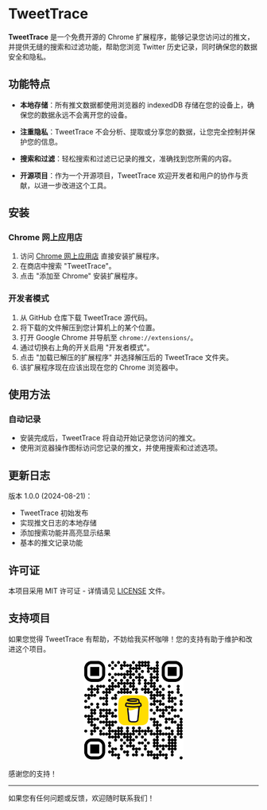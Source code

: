 # TweetTrace  

**TweetTrace** 是一个免费开源的 Chrome 扩展程序，能够记录您访问过的推文，并提供无缝的搜索和过滤功能，帮助您浏览 Twitter 历史记录，同时确保您的数据安全和隐私。  

## 功能特点  

- **本地存储**：所有推文数据都使用浏览器的 indexedDB 存储在您的设备上，确保您的数据永远不会离开您的设备。  

- **注重隐私**：TweetTrace 不会分析、提取或分享您的数据，让您完全控制并保护您的信息。  

- **搜索和过滤**：轻松搜索和过滤已记录的推文，准确找到您所需的内容。  

- **开源项目**：作为一个开源项目，TweetTrace 欢迎开发者和用户的协作与贡献，以进一步改进这个工具。  

## 安装  

### Chrome 网上应用店 

1. 访问 [Chrome 网上应用店](https://chrome.google.com/webstore) 直接安装扩展程序。  
2. 在商店中搜索 "TweetTrace"。  
3. 点击 "添加至 Chrome" 安装扩展程序。  

### 开发者模式  

1. 从 GitHub 仓库下载 TweetTrace 源代码。  
2. 将下载的文件解压到您计算机上的某个位置。  
3. 打开 Google Chrome 并导航至 `chrome://extensions/`。  
4. 通过切换右上角的开关启用 "开发者模式"。  
5. 点击 "加载已解压的扩展程序" 并选择解压后的 TweetTrace 文件夹。  
6. 该扩展程序现在应该出现在您的 Chrome 浏览器中。  

## 使用方法  

### 自动记录  
- 安装完成后，TweetTrace 将自动开始记录您访问的推文。  
- 使用浏览器操作图标访问您记录的推文，并使用搜索和过滤选项。  

## 更新日志  

版本 1.0.0 (2024-08-21)：  
- TweetTrace 初始发布  
- 实现推文日志的本地存储  
- 添加搜索功能并高亮显示结果  
- 基本的推文记录功能  

## 许可证  

本项目采用 MIT 许可证 - 详情请见 [LICENSE](LICENSE) 文件。  

## 支持项目  

如果您觉得 TweetTrace 有帮助，不妨给我买杯咖啡！您的支持有助于维护和改进这个项目。  

<p align="center">  
  <img src="images/bmc_qr.png" alt="买杯咖啡二维码" width="200"/>  
</p>  

感谢您的支持！  

---  

如果您有任何问题或反馈，欢迎随时联系我们！
